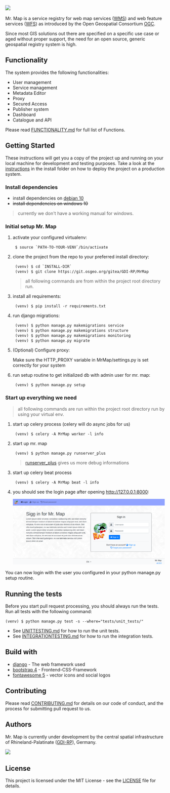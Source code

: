 <img src="https://git.osgeo.org/gitea/GDI-RP/MrMap/raw/branch/pre_master/MrMap/static/images/mr_map.png" width="200">

Mr. Map is a service registry for web map services ([WMS](https://www.opengeospatial.org/standards/wms)) 
and web feature services ([WFS](https://www.opengeospatial.org/standards/wfs)) as introduced by the 
Open Geospatial Consortium [OGC](http://www.opengeospatial.org/).

Since most GIS solutions out there are specified on a specific use case or aged without proper support, the need
for an open source, generic geospatial registry system is high.

## Functionality
The system provides the following functionalities:

* User management
* Service management
* Metadata Editor 
* Proxy
* Secured Access
* Publisher system
* Dashboard
* Catalogue and API

Please read [FUNCTIONALITY.md](FUNCTIONALITY.md) for full list of Functions.
  

## Getting Started
These instructions will get you a copy of the project up and running on your local machine for development and testing purposes. Take a look at the [instructions](https://git.osgeo.org/gitea/GDI-RP/MrMap/src/branch/pre_master/install) in the install folder on how to deploy the project on a production system.

### Install dependencies
* install dependencies on [debian 10](INSTALLDEB10.md)
* <del>install dependencies on windows 10</del> 
> currently we don't have a working manual for windows. 

### Initial setup Mr. Map
1. activate your configured virtualenv:
        
        $ source `PATH-TO-YOUR-VENV`/bin/activate

1. clone the project from the repo to your preferred install directory:
        
        (venv) $ cd `INSTALL-DIR`
        (venv) $ git clone https://git.osgeo.org/gitea/GDI-RP/MrMap 

    > all following commands are from within the project root directory run.

1. install all requirements:

        (venv) $ pip install -r requirements.txt
        
1. run django migrations:

        (venv) $ python manage.py makemigrations service
        (venv) $ python manage.py makemigrations structure
        (venv) $ python manage.py makemigrations monitoring
        (venv) $ python manage.py migrate

1. (Optional) Configure proxy:
    
    Make sure the HTTP_PROXY variable in MrMap/settings.py is set correctly for your system

1. run setup routine to get initialized db with admin user for mr. map:
        
        (venv) $ python manage.py setup
        
### Start up everything we need
> all following commands are run within the project root directory run by using your virtual env.
       
1. start up celery process (celery will do async jobs for us)

        (venv) $ celery -A MrMap worker -l info
        
1. start up mr. map

        (venv) $ python manage.py runserver_plus
    > [runserver_plus](https://django-extensions.readthedocs.io/en/latest/runserver_plus.html) gives us more debug informations

1. start up celery beat process

        (venv) $ celery -A MrMap beat -l info
   

1. you should see the login page after opening http://127.0.0.1:8000:

    ![login page](mrmap_loginpage.png)
    
You can now login with the user you configured in your python manage.py setup routine.

## Running the tests
Before you start pull request processing, you should always run the tests.
Run all tests with the following command:

    (venv) $ python manage.py test -s --where="tests/unit_tests/"

* See [UNITTESTING.md](UNITTESTING.md) for how to run the unit tests.
* See [INTEGRATIONTESTING.md](INTEGRATIONTESTING.md) for how to run the integration tests.

<!--ToDo:
##Deployment
What to do here?
-->

## Build with
* [django](https://www.djangoproject.com/) - The web framework used
* [bootstrap 4](https://getbootstrap.com/) - Frontend-CSS-Framework
* [fontawesome 5](https://fontawesome.com/) - vector icons and social logos

## Contributing
Please read [CONTRIBUTING.md](CONTRIBUTING.md) for details on our code of conduct, and the process for submitting pull request to us.

## Authors
Mr. Map is currently under development by the central spatial infrastructure of Rhineland-Palatinate 
([GDI-RP](https://www.geoportal.rlp.de/mediawiki/index.php/Zentrale_Stelle_GDI-RP)), Germany.


<img src="https://www.geoportal.rlp.de/static/useroperations/images/logo-gdi.png" width="200">

## License
This project is licensed under the MIT License - see the [LICENSE](LICENSE) file for details.
